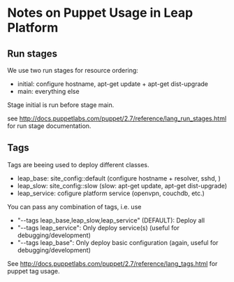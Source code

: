 Notes on Puppet Usage in Leap Platform
======================================


Run stages
----------

We use two run stages for resource ordering:

* initial: configure hostname, apt-get update + apt-get dist-upgrade
* main: everything else

Stage initial is run before stage main.

see http://docs.puppetlabs.com/puppet/2.7/reference/lang_run_stages.html for run stage documentation.

Tags
----

Tags are beeing used to deploy different classes.

* leap_base:    site_config::default (configure hostname + resolver, sshd, )
* leap_slow:    site_config::slow (slow: apt-get update, apt-get dist-upgrade)
* leap_service: cofigure platform service (openvpn, couchdb, etc.)

You can pass any combination of tags, i.e. use

* "--tags leap_base,leap_slow,leap_service" (DEFAULT): Deploy all
* "--tags leap_service": Only deploy service(s) (useful for debugging/development)
* "--tags leap_base": Only deploy basic configuration (again, useful for debugging/development)

See http://docs.puppetlabs.com/puppet/2.7/reference/lang_tags.html for puppet tag usage.


